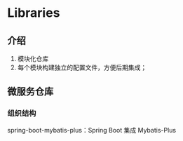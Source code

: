 # Libraries

## 介绍
1. 模块化仓库
2. 每个模块构建独立的配置文件，方便后期集成；

## 微服务仓库

### 组织结构

spring-boot-mybatis-plus：Spring Boot 集成 Mybatis-Plus




